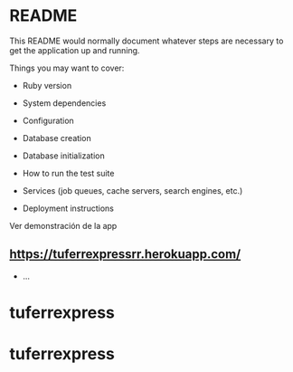 # README

This README would normally document whatever steps are necessary to get the
application up and running.

Things you may want to cover:

* Ruby version

* System dependencies

* Configuration

* Database creation

* Database initialization

* How to run the test suite

* Services (job queues, cache servers, search engines, etc.)

* Deployment instructions

Ver demonstración de la app
## https://tuferrexpressrr.herokuapp.com/
* ...
# tuferrexpress
# tuferrexpress
